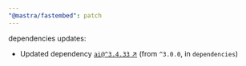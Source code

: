 ```yaml
---
"@mastra/fastembed": patch
---
```

dependencies updates:
  - Updated dependency [`ai@^3.4.33` ↗︎](https://www.npmjs.com/package/ai/v/3.4.33) (from `^3.0.0`, in `dependencies`)

